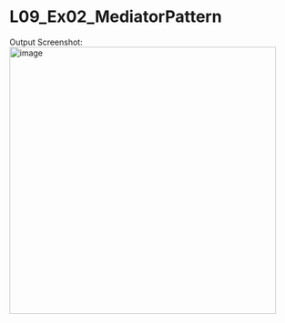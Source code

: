 # L09_Ex02_MediatorPattern
Output Screenshot:
<img width="468" alt="image" src="https://user-images.githubusercontent.com/21986037/229812069-99ec0b11-e29d-43be-8290-541d1ef56299.png">
